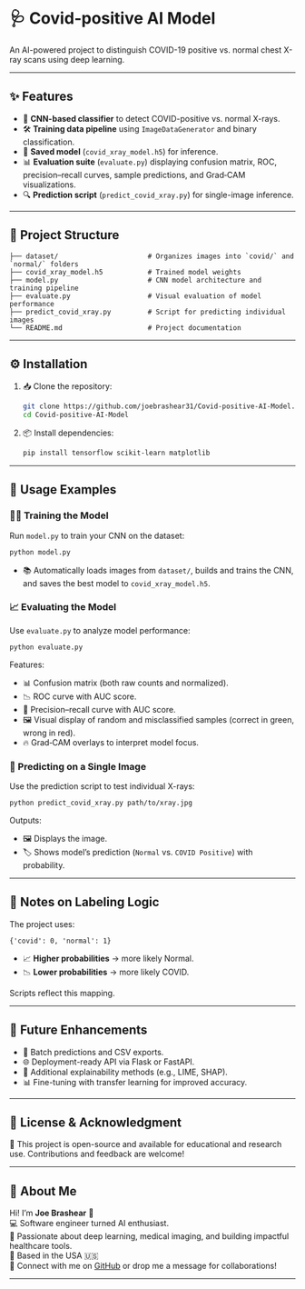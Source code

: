 # 🩺 Covid‑positive AI Model

An AI-powered project to distinguish COVID-19 positive vs. normal chest X-ray scans using deep learning.

---

## ✨ Features

- 🧠 **CNN-based classifier** to detect COVID-positive vs. normal X-rays.
- 🛠 **Training data pipeline** using `ImageDataGenerator` and binary classification.
- 💾 **Saved model** (`covid_xray_model.h5`) for inference.
- 📊 **Evaluation suite** (`evaluate.py`) displaying confusion matrix, ROC, precision–recall curves, sample predictions, and Grad‑CAM visualizations.
- 🔍 **Prediction script** (`predict_covid_xray.py`) for single-image inference.

---

## 📂 Project Structure

```
├── dataset/                      # Organizes images into `covid/` and `normal/` folders
├── covid_xray_model.h5           # Trained model weights
├── model.py                      # CNN model architecture and training pipeline
├── evaluate.py                   # Visual evaluation of model performance
├── predict_covid_xray.py         # Script for predicting individual images
└── README.md                     # Project documentation
```

---

## ⚙️ Installation

1. 📥 Clone the repository:
   ```bash
   git clone https://github.com/joebrashear31/Covid-positive-AI-Model.git
   cd Covid-positive-AI-Model
   ```
2. 📦 Install dependencies:
   ```bash
   pip install tensorflow scikit-learn matplotlib
   ```

---

## 🚀 Usage Examples

### 🏋️‍♂️ Training the Model

Run `model.py` to train your CNN on the dataset:
```bash
python model.py
```
- 📚 Automatically loads images from `dataset/`, builds and trains the CNN, and saves the best model to `covid_xray_model.h5`.

### 📈 Evaluating the Model

Use `evaluate.py` to analyze model performance:
```bash
python evaluate.py
```
Features:
- 📊 Confusion matrix (both raw counts and normalized).
- 📉 ROC curve with AUC score.
- 📏 Precision–recall curve with AUC score.
- 🖼 Visual display of random and misclassified samples (correct in green, wrong in red).
- 🔥 Grad‑CAM overlays to interpret model focus.

### 🧪 Predicting on a Single Image

Use the prediction script to test individual X-rays:
```bash
python predict_covid_xray.py path/to/xray.jpg
```
Outputs:
- 🖼 Displays the image.
- 🏷 Shows model’s prediction (`Normal` vs. `COVID Positive`) with probability.

---

## 🧾 Notes on Labeling Logic

The project uses:
```
{'covid': 0, 'normal': 1}
```
- 📈 **Higher probabilities** → more likely Normal.
- 📉 **Lower probabilities** → more likely COVID.

Scripts reflect this mapping.

---

## 🌟 Future Enhancements

- 📂 Batch predictions and CSV exports.
- 🌐 Deployment-ready API via Flask or FastAPI.
- 🔬 Additional explainability methods (e.g., LIME, SHAP).
- 📊 Fine-tuning with transfer learning for improved accuracy.

---

## 📝 License & Acknowledgment

📜 This project is open-source and available for educational and research use. Contributions and feedback are welcome!

---

## 🙋 About Me

Hi! I’m **Joe Brashear** 👋  
💻 Software engineer turned AI enthusiast.  
🧠 Passionate about deep learning, medical imaging, and building impactful healthcare tools.  
📍 Based in the USA 🇺🇸  
💬 Connect with me on [GitHub](https://github.com/joebrashear31) or drop me a message for collaborations!

---
